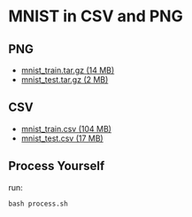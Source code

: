 # MNIST in CSV and PNG #

## PNG ##

- [mnist_train.tar.gz (14 MB)](https://pjreddie.com/media/files/mnist_train.tar.gz)
- [mnist_test.tar.gz (2 MB)](https://pjreddie.com/media/files/mnist_test.tar.gz)

## CSV ##

- [mnist_train.csv (104 MB)](https://pjreddie.com/media/files/mnist_train.csv)
- [mnist_test.csv (17 MB)](https://pjreddie.com/media/files/mnist_test.csv)

## Process Yourself ##

run:

    bash process.sh
